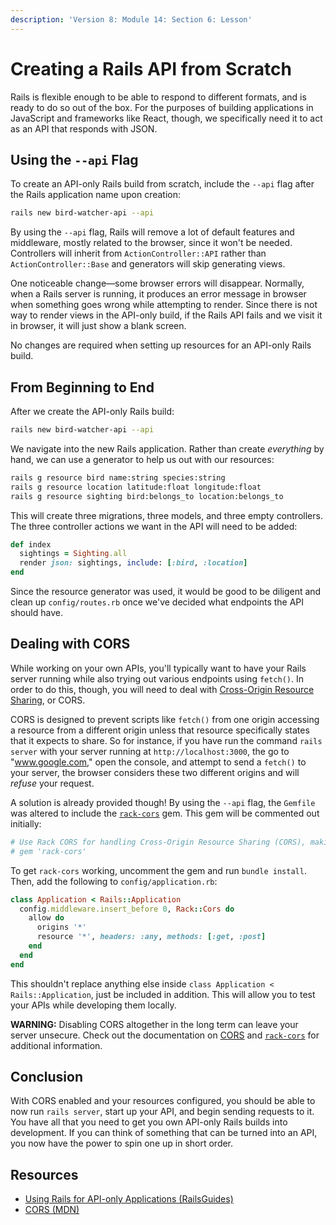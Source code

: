 ```yaml
---
description: 'Version 8: Module 14: Section 6: Lesson'
---
```


# Creating a Rails API from Scratch

Rails is flexible enough to be able to respond to different formats, and is ready to do so out of the box. For the purposes of building applications in JavaScript and frameworks like React, though, we specifically need it to act as an API that responds with JSON.

## Using the `--api` Flag

To create an API-only Rails build from scratch, include the `--api` flag after the Rails application name upon creation:

```bash
rails new bird-watcher-api --api
```

By using the `--api` flag, Rails will remove a lot of default features and middleware, mostly related to the browser, since it won't be needed. Controllers will inherit from `ActionController::API` rather than `ActionController::Base` and generators will skip generating views.

One noticeable change—some browser errors will disappear. Normally, when a Rails server is running, it produces an error message in browser when something goes wrong while attempting to render. Since there is not way to render views in the API-only build, if the Rails API fails and we visit it in browser, it will just show a blank screen.

No changes are required when setting up resources for an API-only Rails build.

## From Beginning to End

After we create the API-only Rails build:

```bash
rails new bird-watcher-api --api
```

We navigate into the new Rails application. Rather than create _everything_ by hand, we can use a generator to help us out with our resources:

```bash
rails g resource bird name:string species:string
rails g resource location latitude:float longitude:float
rails g resource sighting bird:belongs_to location:belongs_to
```

This will create three migrations, three models, and three empty controllers. The three controller actions we want in the API will need to be added:

```ruby
def index
  sightings = Sighting.all
  render json: sightings, include: [:bird, :location]
end
```

Since the resource generator was used, it would be good to be diligent and clean up `config/routes.rb` once we've decided what endpoints the API should have.

## Dealing with CORS

While working on your own APIs, you'll typically want to have your Rails server running while also trying out various endpoints using `fetch()`. In order to do this, though, you will need to deal with [Cross-Origin Resource Sharing](https://developer.mozilla.org/en-US/docs/Web/HTTP/CORS), or CORS.

CORS is designed to prevent scripts like `fetch()` from one origin accessing a resource from a different origin unless that resource specifically states that it expects to share. So for instance, if you have run the command `rails server` with your server running at `http://localhost:3000`, the go to "www.google.com," open the console, and attempt to send a `fetch()` to your server, the browser considers these two different origins and will _refuse_ your request.

A solution is already provided though! By using the `--api` flag, the `Gemfile` was altered to include the [`rack-cors`](https://github.com/cyu/rack-cors) gem. This gem will be commented out initially:

```ruby
# Use Rack CORS for handling Cross-Origin Resource Sharing (CORS), making cross-origin AJAX possible
# gem 'rack-cors'
```

To get `rack-cors` working, uncomment the gem and run `bundle install`. Then, add the following to `config/application.rb`:

```ruby
class Application < Rails::Application
  config.middleware.insert_before 0, Rack::Cors do
    allow do
      origins '*'
      resource '*', headers: :any, methods: [:get, :post]
    end
  end
end
```

This shouldn't replace anything else inside `class Application < Rails::Application`, just be included in addition. This will allow you to test your APIs while developing them locally.

**WARNING:** Disabling CORS altogether in the long term can leave your server unsecure. Check out the documentation on [CORS](https://developer.mozilla.org/en-US/docs/Web/HTTP/CORS) and [`rack-cors`](https://github.com/cyu/rack-cors) for additional information.

## Conclusion

With CORS enabled and your resources configured, you should be able to now run `rails server`, start up your API, and begin sending requests to it. You have all that you need to get you own API-only Rails builds into development. If you can think of something that can be turned into an API, you now have the power to spin one up in short order.

## Resources

* [Using Rails for API-only Applications (RailsGuides)](https://guides.rubyonrails.org/api\_app.html)
* [CORS (MDN)](https://developer.mozilla.org/en-US/docs/Web/HTTP/CORS)
